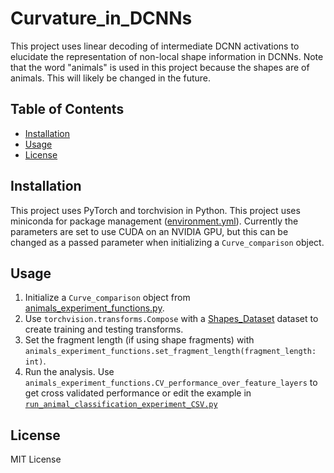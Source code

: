 # Curvature_in_DCNNs

This project uses linear decoding of intermediate DCNN activations to elucidate the representation of non-local shape information in DCNNs. Note that the word "animals" is used in this project because the shapes are of animals. This will likely be changed in the future. 

## Table of Contents

- [Installation](#installation)
- [Usage](#usage)
- [License](#license)

## Installation

This project uses PyTorch and torchvision in Python. This project uses miniconda for package management ([environment.yml](environment.yml)). Currently the parameters are set to use CUDA on an NVIDIA GPU, but this can be changed as a passed parameter when initializing a `Curve_comparison` object. 

## Usage

1. Initialize a `Curve_comparison` object from [animals_experiment_functions.py](animals_experiment_functions.py).
2. Use `torchvision.transforms.Compose` with a [Shapes_Dataset](ShapesDataset.py) dataset to create training and testing transforms.
3. Set the fragment length (if using shape fragments) with `animals_experiment_functions.set_fragment_length(fragment_length: int)`.
4. Run the analysis. Use `animals_experiment_functions.CV_performance_over_feature_layers` to get cross validated performance or edit the example in [`run_animal_classification_experiment_CSV.py`](run_animal_classification_experiment_CSV.py)

## License

MIT License